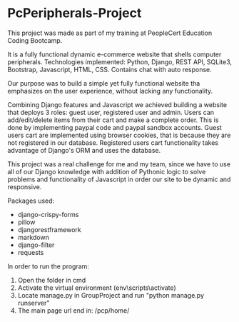# PcPeripherals-Project
This project was made as part of my training at PeopleCert Education Coding Bootcamp.

It is a fully functional dynamic e-commerce website that shells computer peripherals. 
Technologies implemented: Python, Django, REST API, SQLite3, Bootstrap, Javascript, HTML, CSS. Contains chat with auto response.

Our purpose was to build a simple yet fully functional website tha emphasizes on the user experience, without lacking any functionality.

Combining Django features and Javascript we achieved building a website that deploys 3 roles: guest user, registered user and admin.
Users can add/edit/delete items from their cart and make a complete order. This is done by implementing paypal code and paypal sandbox accounts.
Guest users cart are implemented using browser cookies, that is because they are not registered in our database.
Registered users cart functionality takes advantage of Django's ORM and uses the database.

This project was a real challenge for me and my team, since we have to use all of our Django knowledge with addition of Pythonic logic to solve problems and functionality of Javascript in order our site to be dynamic and responsive.

Packages used:
- django-crispy-forms
- pillow
- djangorestframework
- markdown       
- django-filter
- requests

In order to run the program:
 1) Open the folder in cmd
 2) Activate the virtual environment (env\scripts\activate)
 3) Locate manage.py in GroupProject and run "python manage.py runserver"
 4) The main page url end in: /pcp/home/
